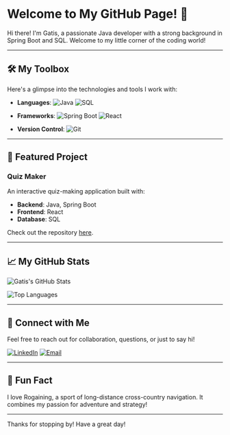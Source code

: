 # Welcome to My GitHub Page! 👋

Hi there! I'm Gatis, a passionate Java developer with a strong background in Spring Boot and SQL. Welcome to my little corner of the coding world!

---

## 🛠️ My Toolbox
Here's a glimpse into the technologies and tools I work with:

- **Languages**: 
  ![Java](https://img.shields.io/badge/Java-%23ED8B00.svg?style=flat-square&logo=java&logoColor=white)
  ![SQL](https://img.shields.io/badge/SQL-%234479A1.svg?style=flat-square&logo=postgresql&logoColor=white)
  
- **Frameworks**:
  ![Spring Boot](https://img.shields.io/badge/Spring%20Boot-%236DB33F.svg?style=flat-square&logo=spring-boot&logoColor=white)
  ![React](https://img.shields.io/badge/React-%2361DAFB.svg?style=flat-square&logo=react&logoColor=white)

- **Version Control**:
  ![Git](https://img.shields.io/badge/Git-%23F05033.svg?style=flat-square&logo=git&logoColor=white)

---

## 🌟 Featured Project
### Quiz Maker
An interactive quiz-making application built with:
- **Backend**: Java, Spring Boot
- **Frontend**: React
- **Database**: SQL

Check out the repository [here](https://github.com/gatistosens/quiz-maker).

---

## 📈 My GitHub Stats
![Gatis's GitHub Stats](https://github-readme-stats.vercel.app/api?username=gatistosens&show_icons=true&theme=highcontrast)

![Top Languages](https://github-readme-stats.vercel.app/api/top-langs/?username=gatistosens&layout=compact&theme=highcontrast)

---

## 🔗 Connect with Me
Feel free to reach out for collaboration, questions, or just to say hi!

[![LinkedIn](https://img.shields.io/badge/LinkedIn-%230077B5.svg?style=flat-square&logo=linkedin&logoColor=white)](https://www.linkedin.com/in/gatistosens/)
[![Email](https://img.shields.io/badge/Email-D14836?style=flat-square&logo=gmail&logoColor=white)](mailto:gtosens@gmail.com)

---

## 🌟 Fun Fact
I love Rogaining, a sport of long-distance cross-country navigation. It combines my passion for adventure and strategy!

---

Thanks for stopping by! Have a great day!
